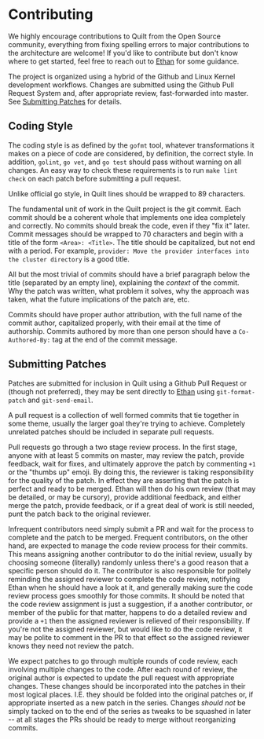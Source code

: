 # Contributing

We highly encourage contributions to Quilt from the Open Source community,
everything from fixing spelling errors to major contributions to the
architecture are welcome!  If you'd like to contribute but don't know
where to get started, feel free to reach out to
[Ethan](http://people.eecs.berkeley.edu/~ejj/contact.html) for some guidance.

The project is organized using a hybrid of the Github and Linux Kernel
development workflows.   Changes are submitted using the Github Pull Request
System and, after appropriate review, fast-forwarded into master.
See [Submitting Patches](#submitting-patches) for details.

## Coding Style
The coding style is as defined by the `gofmt` tool, whatever transformations it
makes on a piece of code are considered, by definition, the correct style.  In
addition, `golint`, `go vet`, and `go test` should pass without warning on all
changes.  An easy way to check these requirements is to run `make lint check`
on each patch before submitting a pull request.

Unlike official go style, in Quilt lines should be wrapped to 89 characters.

The fundamental unit of work in the Quilt project is the git commit.  Each
commit should be a coherent whole that implements one idea completely and
correctly. No commits should break the code, even if they "fix it" later.
Commit messages should be wrapped to 70 characters and begin with a title of
the form `<Area>: <Title>`.  The title should be capitalized, but not end
with a period.  For example, `provider: Move the provider interfaces into the
cluster directory` is a good title.

All but the most trivial of commits should have a brief paragraph below the
title (separated by an empty line), explaining the _context_ of the commit.
Why the patch was written, what problem it solves, why the approach was taken,
what the future implications of the patch are, etc.

Commits should have proper author attribution, with the full name of the commit
author, capitalized properly, with their email at the time of authorship.
Commits authored by more than one person should have a `Co-Authored-By:` tag at
the end of the commit message.

## Submitting Patches
Patches are submitted for inclusion in Quilt using a Github Pull Request or
(though not preferred), they may be sent directly to
[Ethan](http://people.eecs.berkeley.edu/~ejj/contact.html) using
`git-format-patch` and `git-send-email`.

A pull request is a collection of well formed commits that tie together
in some theme, usually the larger goal they're trying to achieve.  Completely
unrelated patches should be included in separate pull requests.

Pull requests go through a two stage review process.  In the first stage,
anyone with at least 5 commits on master, may review the patch, provide
feedback, wait for fixes, and ultimately approve the patch by commenting `+1`
or the "thumbs up" emoji.  By doing this, the reviewer is taking responsibility
for the quality of the patch.  In effect they are asserting that the patch is
perfect and ready to be merged.  Ethan will then do his own review (that
may be detailed, or may be cursory), provide additional feedback, and
either merge the patch, provide feedback, or if a great deal of work is
still needed, punt the patch back to the original reviewer.

Infrequent contributors need simply submit a PR and wait for the process to
complete and the patch to be merged.  Frequent contributors, on the other hand,
are expected to manage the code review process for their commits.  This means
assigning another contributor to do the initial review, usually by choosing
someone (literally) randomly unless there's a good reason that a specific
person should do it.  The contributor is also responsible for politely
reminding the assigned reviewer to complete the code review, notifying Ethan
when he should have a look at it, and generally making sure the code review
process goes smoothly for those commits.  It should be noted that the code
review assignment is just a suggestion, if a another contributor, or member of
the public for that matter, happens to do a detailed review and provide a `+1`
then the assigned reviewer is relieved of their responsibility.  If you're not
the assigned reviewer, but would like to do the code review, it may be polite
to comment in the PR to that effect so the assigned reviewer knows they need
not review the patch.

We expect patches to go through multiple rounds of code review, each involving
multiple changes to the code.  After each round of review, the original author
is expected to update the pull request with appropriate changes.  These changes
should be incorporated into the patches in their most logical places.  I.E.
they should be folded into the original patches or, if appropriate inserted as
a new patch in the series.  Changes _should not_ be simply tacked on to the end
of the series as tweaks to be squashed in later -- at all stages the PRs should
be ready to merge without reorganizing commits.
